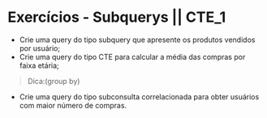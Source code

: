 # Exercícios - Subquerys || CTE_1

- Crie uma query do tipo subquery que apresente os produtos vendidos por usuário;
- Crie uma query do tipo CTE para calcular a média das compras por faixa etária;
> Dica:(group by)
- Crie uma query do tipo subconsulta correlacionada para obter usuários com maior número de compras.
